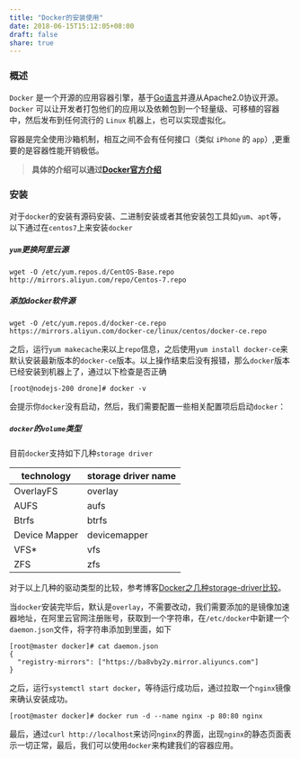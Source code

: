 ```yaml
---
title: "Docker的安装使用"
date: 2018-06-15T15:12:05+08:00
draft: false
share: true
---
```


### 概述

`Docker` 是一个开源的应用容器引擎，基于[Go语言](http://www.runoob.com/go/go-tutorial.html)并遵从Apache2.0协议开源。`Docker` 可以让开发者打包他们的应用以及依赖包到一个轻量级、可移植的容器中，然后发布到任何流行的 `Linux` 机器上，也可以实现虚拟化。

容器是完全使用沙箱机制，相互之间不会有任何接口（类似 `iPhone` 的 `app`）,更重要的是容器性能开销极低。

> **具体的介绍可以通过[Docker官方介绍](https://www.docker.com/)**

### 安装

对于`docker`的安装有源码安装、二进制安装或者其他安装包工具如`yum`、`apt`等，以下通过在`centos7`上来安装`docker`

##### `yum`更换阿里云源

```shell
wget -O /etc/yum.repos.d/CentOS-Base.repo http://mirrors.aliyun.com/repo/Centos-7.repo
```

##### 添加docker软件源

```shell
wget -O /etc/yum.repos.d/docker-ce.repo https://mirrors.aliyun.com/docker-ce/linux/centos/docker-ce.repo 
```

之后，运行`yum makecache`来以上`repo`信息，之后使用`yum install docker-ce`来默认安装最新版本的`docker-ce`版本。以上操作结束后没有报错，那么`docker`版本已经安装到机器上了，通过以下检查是否正确

```shell
[root@nodejs-200 drone]# docker -v
```

会提示你`docker`没有启动，然后，我们需要配置一些相关配置项后启动`docker`：

##### `docker`的`volume`类型

目前`docker`支持如下几种`storage driver`

| technology    | storage driver name |
| ------------- | ------------------- |
| OverlayFS     | overlay             |
| AUFS          | aufs                |
| Btrfs         | btrfs               |
| Device Mapper | devicemapper        |
| VFS*          | vfs                 |
| ZFS           | zfs                 |

对于以上几种的驱动类型的比较，参考博客[Docker之几种storage-driver比较](https://blog.csdn.net/vchy_zhao/article/details/70238690)。

当`docker`安装完毕后，默认是`overlay`，不需要改动，我们需要添加的是镜像加速器地址，在阿里云官网注册账号，获取到一个字符串，在`/etc/docker`中新建一个`daemon.json`文件，将字符串添加到里面，如下

```shell
[root@master docker]# cat daemon.json
{
  "registry-mirrors": ["https://ba8vby2y.mirror.aliyuncs.com"]
}
```

之后，运行`systemctl start docker`，等待运行成功后，通过拉取一个`nginx`镜像来确认安装成功。

```shell
[root@master docker]# docker run -d --name nginx -p 80:80 nginx
```

最后，通过`curl http://localhost`来访问`nginx`的界面，出现`nginx`的静态页面表示一切正常，最后，我们可以使用`docker`来构建我们的容器应用。